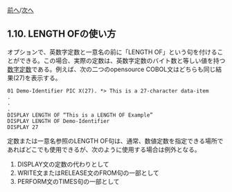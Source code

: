 <!--navi start-->
[前へ](1-9.md)/[次へ](2-1.md)
<!--navi end-->
## 1.10. LENGTH OFの使い方

オプションで、英数字定数と一意名の前に「LENGTH OF」という句を付けることができる。この場合、実際の定数は、英数字定数のバイト数と等しい値を持つ<u>数字定数</u>である。例えば、次の二つのopensource COBOL文はどちらも同じ結果(27)を表示する。

```
01 Demo-Identifier PIC X(27). *> This is a 27-character data-item
.
.
.
DISPLAY LENGTH OF “This is a LENGTH OF Example”
DISPLAY LENGTH OF Demo-Identifier
DISPLAY 27
```

定数または一意名参照のLENGTH OF句は、通常、数値定数を指定できる場所であればどこでも使用できるが、次のように使用する場合は例外となる。

1. DISPLAY文の定数の代わりとして
2. WRITE文またはRELEASE文のFROM句の一部として
3. PERFORM文のTIMES句の一部として
